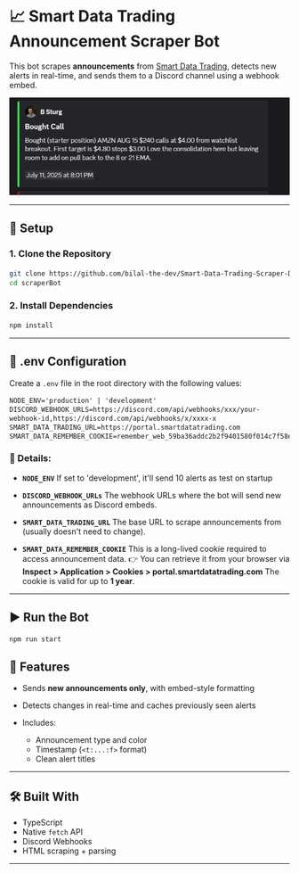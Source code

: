 # 📈 Smart Data Trading Announcement Scraper Bot

This bot scrapes **announcements** from [Smart Data Trading](https://portal.smartdatatrading.com), detects new alerts in real-time, and sends them to a Discord channel using a webhook embed.

![Sample](./sample.PNG)

---

## 🔧 Setup

### 1. Clone the Repository

```bash
git clone https://github.com/bilal-the-dev/Smart-Data-Trading-Scraper-Discord-Bot scraperBot
cd scraperBot
```

### 2. Install Dependencies

```bash
npm install
```

---

## 📁 .env Configuration

Create a `.env` file in the root directory with the following values:

```env
NODE_ENV='production' | 'development'
DISCORD_WEBHOOK_URLS=https://discord.com/api/webhooks/xxx/your-webhook-id,https://discord.com/api/webhooks/x/xxxx-x
SMART_DATA_TRADING_URL=https://portal.smartdatatrading.com
SMART_DATA_REMEMBER_COOKIE=remember_web_59ba36addc2b2f9401580f014c7f58ea4e30989d=eyJpdiIxxxxx
```

### 🔑 Details:

- **`NODE_ENV`**
  If set to 'development', it'll send 10 alerts as test on startup

- **`DISCORD_WEBHOOK_URLs`**
  The webhook URLs where the bot will send new announcements as Discord embeds.

- **`SMART_DATA_TRADING_URL`**
  The base URL to scrape announcements from (usually doesn't need to change).

- **`SMART_DATA_REMEMBER_COOKIE`**
  This is a long-lived cookie required to access announcement data.
  👉 You can retrieve it from your browser via **Inspect > Application > Cookies > portal.smartdatatrading.com**
  The cookie is valid for up to **1 year**.

---

## ▶️ Run the Bot

```bash
npm run start
```

## 🧠 Features

- Sends **new announcements only**, with embed-style formatting
- Detects changes in real-time and caches previously seen alerts
- Includes:

  - Announcement type and color
  - Timestamp (`<t:...:f>` format)
  - Clean alert titles

---

## 🛠 Built With

- TypeScript
- Native `fetch` API
- Discord Webhooks
- HTML scraping + parsing

---
